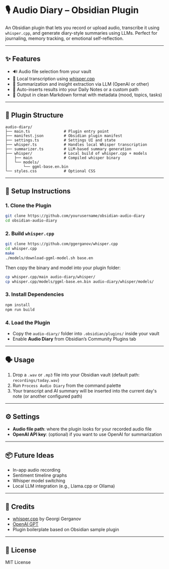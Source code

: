 # 🎙️ Audio Diary – Obsidian Plugin

An Obsidian plugin that lets you record or upload audio, transcribe it using `whisper.cpp`, and generate diary-style summaries using LLMs. Perfect for journaling, memory tracking, or emotional self-reflection.

---

## ✨ Features

- 🔊 Audio file selection from your vault
- 🤖 Local transcription using [whisper.cpp](https://github.com/ggerganov/whisper.cpp)
- 🧠 Summarization and insight extraction via LLM (OpenAI or other)
- 📝 Auto-inserts results into your Daily Notes or a custom path
- 📁 Output in clean Markdown format with metadata (mood, topics, tasks)

---

## 🧩 Plugin Structure

```
audio-diary/
├── main.ts               # Plugin entry point
├── manifest.json         # Obsidian plugin manifest
├── settings.ts           # Settings UI and state
├── whisper.ts            # Handles local Whisper transcription
├── summarizer.ts         # LLM-based summary generation
├── whisper/              # Local build of whisper.cpp + models
│   ├── main              # Compiled whisper binary
│   └── models/
│       └── ggml-base.en.bin
└── styles.css            # Optional CSS
```

---

## 🔧 Setup Instructions

### 1. Clone the Plugin

```bash
git clone https://github.com/yourusername/obsidian-audio-diary
cd obsidian-audio-diary
```

### 2. Build `whisper.cpp`

```bash
git clone https://github.com/ggerganov/whisper.cpp
cd whisper.cpp
make
./models/download-ggml-model.sh base.en
```

Then copy the binary and model into your plugin folder:

```bash
cp whisper.cpp/main audio-diary/whisper/
cp whisper.cpp/models/ggml-base.en.bin audio-diary/whisper/models/
```

### 3. Install Dependencies

```bash
npm install
npm run build
```

### 4. Load the Plugin

- Copy the `audio-diary/` folder into `.obsidian/plugins/` inside your vault
- Enable **Audio Diary** from Obsidian’s Community Plugins tab

---

## 🗣️ Usage

1. Drop a `.wav` or `.mp3` file into your Obsidian vault (default path: `recordings/today.wav`)
2. Run `Process Audio Diary` from the command palette
3. Your transcript and AI summary will be inserted into the current day's note (or another configured path)

---

## ⚙️ Settings

- **Audio file path**: where the plugin looks for your recorded audio file
- **OpenAI API key**: (optional) if you want to use OpenAI for summarization

---

## 📦 Future Ideas

- In-app audio recording
- Sentiment timeline graphs
- Whisper model switching
- Local LLM integration (e.g., Llama.cpp or Ollama)

---

## 🧠 Credits

- [whisper.cpp](https://github.com/ggerganov/whisper.cpp) by Georgi Gerganov
- [OpenAI GPT](https://openai.com/gpt)
- Plugin boilerplate based on Obsidian sample plugin

---

## 🪪 License

MIT License
